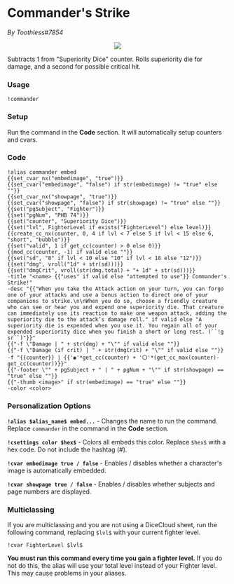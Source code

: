 # Commander's Strike
*By Toothless#7854*

<p align="center">
  <img src="https://i.imgur.com/aA0jIzc.png"/>
</p>

Subtracts 1 from "Superiority Dice" counter. Rolls superiority die for damage, and a second for possible critical hit.

### Usage

``!commander``

### Setup
Run the command in the **Code** section. It will automatically setup counters and cvars.

### Code
```GN
!alias commander embed
{{set_cvar_nx("embedimage", "true")}}
{{set_cvar("embedimage", "false") if str(embedimage) != "true" else ""}}
{{set_cvar_nx("showpage", "true")}}
{{set_cvar("showpage", "false") if str(showpage) != "true" else ""}}
{{set("pgSubject", "Fighter")}}
{{set("pgNum", "PHB 74")}}
{{set("counter", "Superiority Dice")}}
{{set("lvl", FighterLevel if exists("FighterLevel") else level)}}
{{create_cc_nx(counter, 0, 4 if lvl < 7 else 5 if lvl < 15 else 6, "short", "bubble")}}
{{set("valid", 1 if get_cc(counter) > 0 else 0)}}
{{mod_cc(counter, -1) if valid else ""}}
{{set("sd", "8" if lvl < 10 else "10" if lvl < 18 else "12")}}
{{set("dmg", vroll("1d" + str(sd)))}}
{{set("dmgCrit", vroll(str(dmg.total) + "+ 1d" + str(sd)))}}
-title "<name> {{"uses" if valid else "attempted to use"}} Commander's Strike!"
-desc "{{"When you take the Attack action on your turn, you can forgo one of your attacks and use a bonus action to direct one of your companions to strike.\n\nWhen you do so, choose a friendly creature who can see or hear you and expend one superiority die. That creature can immediately use its reaction to make one weapon attack, adding the superiority die to the attack’s damage roll." if valid else "A superiority die is expended when you use it. You regain all of your expended superiority dice when you finish a short or long rest. (``!g sr``)"}}"
{{"-f \"Damage | " + str(dmg) + "\"" if valid else ""}}
{{"-f \"Damage (if crit) | " + str(dmgCrit) + "\"" if valid else ""}}
-f "{{counter}} | {{'◉'*get_cc(counter) + '〇'*(get_cc_max(counter)-get_cc(counter))}}"
{{"-footer \"" + pgSubject + " | " + pgNum + "\"" if str(showpage) == "true" else ""}}
{{"-thumb <image>" if str(embedimage) == "true" else ""}}
-color <color>
```

### Personalization Options

**``!alias $alias_name$ embed...``** - Changes the name to run the command. Replace ``commander`` in the command in the **Code** section.

**``!csettings color $hex$``** - Colors all embeds this color. Replace ``$hex$`` with a hex code. Do not include the hashtag (#).

**``!cvar embedimage true / false``** - Enables / disables whether a character's image is automatically embedded.

**``!cvar showpage true / false``** - Enables / disables whether subjects and page numbers are displayed.

### Multiclassing

If you are multiclassing and you are not using a DiceCloud sheet, run the following command, replacing ``$lvl$`` with your current fighter level.

```GN
!cvar FighterLevel $lvl$
```

**You must run this command every time you gain a fighter level.** If you do not do this, the alias will use your total level instead of your Fighter level. This may cause problems in your aliases.
